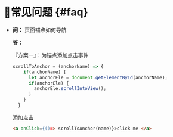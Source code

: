 # 常见问题 {#faq}

* <strong class="question"><span class='q-icon'><i class="fa fa-question" aria-hidden="true"></i></span>问：</strong>
  页面锚点如何导航

  <strong class="answer">答：</strong>

  『方案一』：为锚点添加点击事件
  ```js
  scrollToAnchor = (anchorName) => {
      if(anchorName) {
        let anchorEle = document.getElementById(anchorName);
        if(anchorEle) {
          anchorEle.scrollIntoView();
        }
      }
    }
  ```
  添加点击
  ```html
  <a onClick={()=> scrollToAnchor(name)}>click me </a>
  ```
